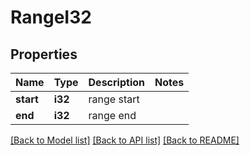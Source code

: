 # RangeI32

## Properties

Name | Type | Description | Notes
------------ | ------------- | ------------- | -------------
**start** | **i32** | range start | 
**end** | **i32** | range end | 

[[Back to Model list]](../README.md#documentation-for-models) [[Back to API list]](../README.md#documentation-for-api-endpoints) [[Back to README]](../README.md)


